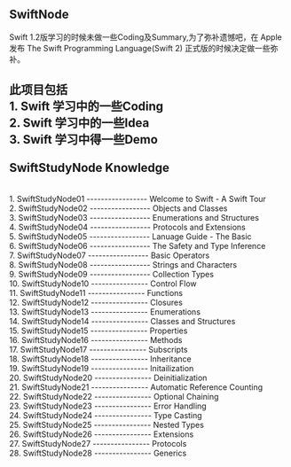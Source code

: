  SwiftNode
---
Swift 1.2版学习的时候未做一些Coding及Summary,为了弥补遗憾吧，在 Apple 发布 The Swift Programming Language(Swift 2) 
正式版的时候决定做一些弥补。

此项目包括
<br>1. Swift 学习中的一些Coding
<br>2. Swift 学习中的一些Idea
<br>3. Swift 学习中得一些Demo
<br>
<br>
 SwiftStudyNode Knowledge
---
<br>1. SwiftStudyNode01 ----------------- Welcome to Swift - A Swift Tour
<br>2. SwiftStudyNode02 ----------------- Objects and Classes
<br>3. SwiftStudyNode03 ----------------- Enumerations and Structures
<br>4. SwiftStudyNode04 ----------------- Protocols and Extensions
<br>5. SwiftStudyNode05 ----------------- Lanuage Guide - The Basic
<br>6. SwiftStudyNode06 ----------------- The Safety and Type Inference
<br>7. SwiftStudyNode07 ----------------- Basic Operators
<br>8. SwiftStudyNode08 ----------------- Strings and Characters
<br>9. SwiftStudyNode09 ----------------- Collection Types
<br>10. SwiftStudyNode10 ---------------- Control Flow
<br>11. SwiftStudyNode11 ---------------- Functions
<br>12. SwiftStudyNode12 ---------------- Closures
<br>13. SwiftStudyNode13 ---------------- Enumerations
<br>14. SwiftStudyNode14 ---------------- Classes and Structures
<br>15. SwiftStudyNode15 ---------------- Properties
<br>16. SwiftStudyNode16 ---------------- Methods
<br>17. SwiftStudyNode17 ---------------- Subscripts
<br>18. SwiftStudyNode18 ---------------- Inheritance
<br>19. SwiftStudyNode19 ---------------- Initailization
<br>20. SwiftStudyNode20 ---------------- Deinitialization
<br>21. SwiftStudyNode21 ---------------- Automatic Reference Counting
<br>22. SwiftStudyNode22 ---------------- Optional Chaining
<br>23. SwiftStudyNode23 ---------------- Error Handling
<br>24. SwiftStudyNode24 ---------------- Type Casting
<br>25. SwiftStudyNode25 ---------------- Nested Types
<br>26. SwiftStudyNode26 ---------------- Extensions
<br>27. SwiftStudyNode27 ---------------- Protocols
<br>28. SwiftStudyNode28 ---------------- Generics